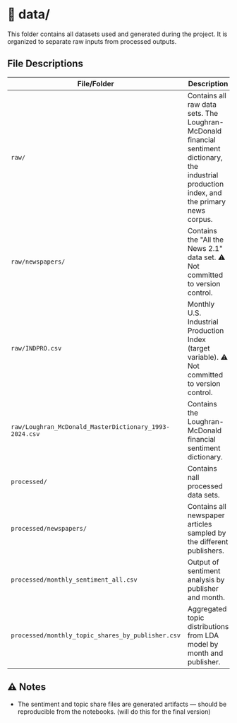 # 📁 data/

This folder contains all datasets used and generated during the project. It is organized to separate raw inputs from processed outputs.


## File Descriptions

| File/Folder                             | Description |
|----------------------------------------|-------------|
| `raw/`                           | Contains all raw data sets. The Loughran-McDonald financial sentiment dictionary, the industrial production index, and the primary news corpus. |
| `raw/newspapers/`                           | Contains the "All the News 2.1" data set. ⚠️ Not committed to version control. |
| `raw/INDPRO.csv`                            | Monthly U.S. Industrial Production Index (target variable). ⚠️ Not committed to version control. |
| `raw/Loughran_McDonald_MasterDictionary_1993-2024.csv`                           | Contains the Loughran-McDonald financial sentiment dictionary. |
| `processed/`                           | Contains nall processed data sets. |
| `processed/newspapers/`                           | Contains all newspaper articles sampled by the different publishers.  |
| `processed/monthly_sentiment_all.csv`            | Output of sentiment analysis by publisher and month. |
| `processed/monthly_topic_shares_by_publisher.csv`| Aggregated topic distributions from LDA model by month and publisher. |

## ⚠️ Notes

- The sentiment and topic share files are generated artifacts — should be reproducible from the notebooks. (will do this for the final version)
